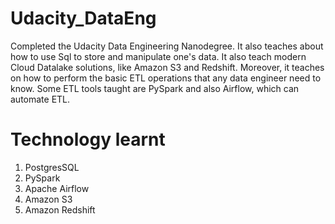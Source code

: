# Udacity_DataEng

Completed the Udacity Data Engineering Nanodegree.
It also teaches about how to use Sql to store and manipulate one's data. It also teach
modern Cloud Datalake solutions, like Amazon S3 and Redshift. Moreover, it teaches on how
to perform the basic ETL operations that any data engineer need to know. Some ETL tools taught
are PySpark and also Airflow, which can automate ETL.


# Technology learnt
1. PostgresSQL
2. PySpark
3. Apache Airflow
4. Amazon S3 
5. Amazon Redshift
